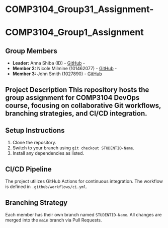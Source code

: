 # COMP3104_Group31_Assignment-

# COMP3104_Group1_Assignment 
## Group Members 
- **Leader:** Anna Shiba (ID) - [GitHub](https://github.com/AnnaShiba) - 
- **Member 2:** Nicole Milmine  (101462077) - [GitHub](https://github.com/n2milmin) - 
- **Member 3:** John Smith (1027890) - [GitHub](https://github.com/johnsmith) 

## Project Description This repository hosts the group assignment for COMP3104 DevOps course, focusing on collaborative Git workflows, branching strategies, and CI/CD integration. 

## Setup Instructions 
1. Clone the repository. 
2. Switch to your branch using `git checkout STUDENTID-Name`. 
3. Install any dependencies as listed. 

## CI/CD Pipeline 
The project utilizes GitHub Actions for continuous integration. The workflow is defined in `.github/workflows/ci.yml`. 

## Branching Strategy
Each member has their own branch named `STUDENTID-Name`. All changes are merged into the `main` branch via Pull Requests.